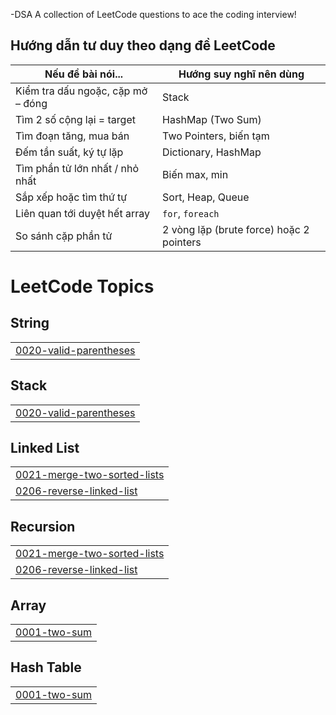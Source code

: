 -DSA
A collection of LeetCode questions to ace the coding interview! 


## Hướng dẫn tư duy theo dạng đề LeetCode

| Nếu đề bài nói...                           | Hướng suy nghĩ nên dùng                   |
|--------------------------------------------|-------------------------------------------|
| Kiểm tra dấu ngoặc, cặp mở – đóng          | Stack                                     |
| Tìm 2 số cộng lại = target                  | HashMap (Two Sum)                         |
| Tìm đoạn tăng, mua bán                     | Two Pointers, biến tạm                    |
| Đếm tần suất, ký tự lặp                     | Dictionary, HashMap                       |
| Tìm phần tử lớn nhất / nhỏ nhất             | Biến max, min                             |
| Sắp xếp hoặc tìm thứ tự                     | Sort, Heap, Queue                         |
| Liên quan tới duyệt hết array               | `for`, `foreach`                          |
| So sánh cặp phần tử                         | 2 vòng lặp (brute force) hoặc 2 pointers  |


<!---LeetCode Topics Start-->
# LeetCode Topics
## String
|  |
| ------- |
| [0020-valid-parentheses](https://github.com/MNTuas/https-github.com-MNTuas-DSA/tree/master/0020-valid-parentheses) |
## Stack
|  |
| ------- |
| [0020-valid-parentheses](https://github.com/MNTuas/https-github.com-MNTuas-DSA/tree/master/0020-valid-parentheses) |
## Linked List
|  |
| ------- |
| [0021-merge-two-sorted-lists](https://github.com/MNTuas/https-github.com-MNTuas-DSA/tree/master/0021-merge-two-sorted-lists) |
| [0206-reverse-linked-list](https://github.com/MNTuas/https-github.com-MNTuas-DSA/tree/master/0206-reverse-linked-list) |
## Recursion
|  |
| ------- |
| [0021-merge-two-sorted-lists](https://github.com/MNTuas/https-github.com-MNTuas-DSA/tree/master/0021-merge-two-sorted-lists) |
| [0206-reverse-linked-list](https://github.com/MNTuas/https-github.com-MNTuas-DSA/tree/master/0206-reverse-linked-list) |
## Array
|  |
| ------- |
| [0001-two-sum](https://github.com/MNTuas/https-github.com-MNTuas-DSA/tree/master/0001-two-sum) |
## Hash Table
|  |
| ------- |
| [0001-two-sum](https://github.com/MNTuas/https-github.com-MNTuas-DSA/tree/master/0001-two-sum) |
<!---LeetCode Topics End-->
